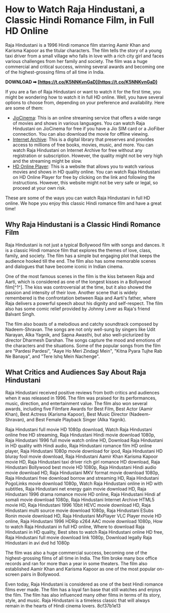 # How to Watch Raja Hindustani, a Classic Hindi Romance Film, in Full HD Online
 
Raja Hindustani is a 1996 Hindi romance film starring Aamir Khan and Karisma Kapoor as the titular characters. The film tells the story of a young taxi driver from a small village who falls in love with a rich city girl and faces various challenges from her family and society. The film was a huge commercial and critical success, winning several awards and becoming one of the highest-grossing films of all time in India.
 
**DOWNLOAD ➡ [https://t.co/K5NNKvnGaD](https://t.co/K5NNKvnGaD)**


 
If you are a fan of Raja Hindustani or want to watch it for the first time, you might be wondering how to watch it in full HD online. Well, you have several options to choose from, depending on your preference and availability. Here are some of them:
 
- [JioCinema](https://www.jiocinema.com/movies/raja-hindustani/3498403/watch): This is an online streaming service that offers a wide range of movies and shows in various languages. You can watch Raja Hindustani on JioCinema for free if you have a Jio SIM card or a JioFiber connection. You can also download the movie for offline viewing.
- [Internet Archive](https://archive.org/details/RajaHindustani_201312): This is a digital library that preserves and provides access to millions of free books, movies, music, and more. You can watch Raja Hindustani on Internet Archive for free without any registration or subscription. However, the quality might not be very high and the streaming might be slow.
- [HD Online Player](https://gallant-mayer-96cede.netlify.app/hd-online-player-raja-hindustani-movie-hd-1080p): This is a website that allows you to watch various movies and shows in HD quality online. You can watch Raja Hindustani on HD Online Player for free by clicking on the link and following the instructions. However, this website might not be very safe or legal, so proceed at your own risk.

These are some of the ways you can watch Raja Hindustani in full HD online. We hope you enjoy this classic Hindi romance film and have a great time!
  
## Why Raja Hindustani is a Classic Hindi Romance Film
 
Raja Hindustani is not just a typical Bollywood film with songs and dances. It is a classic Hindi romance film that explores the themes of love, class, family, and society. The film has a simple but engaging plot that keeps the audience hooked till the end. The film also has some memorable scenes and dialogues that have become iconic in Indian cinema.
 
One of the most famous scenes in the film is the kiss between Raja and Aarti, which is considered as one of the longest kisses in a Bollywood film[^1^]. The kiss was controversial at the time, but it also showed the passion and intensity of their love. Another scene that is widely remembered is the confrontation between Raja and Aarti's father, where Raja delivers a powerful speech about his dignity and self-respect. The film also has some comic relief provided by Johnny Lever as Raja's friend Balvant Singh.
 
The film also boasts of a melodious and catchy soundtrack composed by Nadeem-Shravan. The songs are not only well-sung by singers like Udit Narayan, Alka Yagnik, and Sapna Awasthi, but also well-picturized by director Dharmesh Darshan. The songs capture the mood and emotions of the characters and the situations. Some of the popular songs from the film are "Pardesi Pardesi", "Aaye Ho Meri Zindagi Mein", "Kitna Pyara Tujhe Rab Ne Banaya", and "Tere Ishq Mein Nachenge".
  
## What Critics and Audiences Say About Raja Hindustani
 
Raja Hindustani received positive reviews from both critics and audiences when it was released in 1996. The film was praised for its performances, music, direction, and entertainment value. The film also won several awards, including five Filmfare Awards for Best Film, Best Actor (Aamir Khan), Best Actress (Karisma Kapoor), Best Music Director (Nadeem-Shravan), and Best Female Playback Singer (Alka Yagnik).
 
Raja Hindustani full movie HD 1080p download,  Watch Raja Hindustani online free HD streaming,  Raja Hindustani Hindi movie download 1080p,  Raja Hindustani 1996 full movie watch online HD,  Download Raja Hindustani in HD quality with Hindi audio,  Raja Hindustani romance film HD online player,  Raja Hindustani 1080p movie download for ipod,  Raja Hindustani HD bluray fool movie download,  Raja Hindustani Aamir Khan Karisma Kapoor movie HD,  Raja Hindustani taxi driver rich girl romance HD download,  Raja Hindustani Bollywood best movie HD 1080p,  Raja Hindustani Hindi audio movie download HD,  Raja Hindustani MKV format movie download 1080p,  Raja Hindustani free download borrow and streaming HD,  Raja Hindustani PogoLinks movie download 1080p,  Watch Raja Hindustani online in HD with subtitles,  Raja Hindustani net energy gain movie download HD,  Raja Hindustani 1996 drama romance movie HD online,  Raja Hindustani Hindi af somali movie download 1080p,  Raja Hindustani Internet Archive HTML5 movie HD,  Raja Hindustani 1996 10bit HEVC movie download HD,  Raja Hindustani multi source movie download 1080p,  Raja Hindustani ESubs Ronin movie download HD,  Raja Hindustani MxPlayer VLC Player movie HD online,  Raja Hindustani 1996 HDRip x264 AAC movie download 1080p,  How to watch Raja Hindustani in full HD online,  Where to download Raja Hindustani in HD quality,  Best sites to watch Raja Hindustani online HD free,  Raja Hindustani full movie download link 1080p,  Download legally Raja Hindustani in avi dvd hd 1080p
 
The film was also a huge commercial success, becoming one of the highest-grossing films of all time in India. The film broke many box office records and ran for more than a year in some theaters. The film also established Aamir Khan and Karisma Kapoor as one of the most popular on-screen pairs in Bollywood.
 
Even today, Raja Hindustani is considered as one of the best Hindi romance films ever made. The film has a loyal fan base that still watches and enjoys the film. The film has also influenced many other films in terms of its story, style, and music. Raja Hindustani is a timeless classic that will always remain in the hearts of Hindi cinema lovers.
 8cf37b1e13
 
